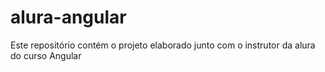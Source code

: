 # alura-angular

Este repositório contém o projeto elaborado junto com o instrutor da alura do curso Angular
